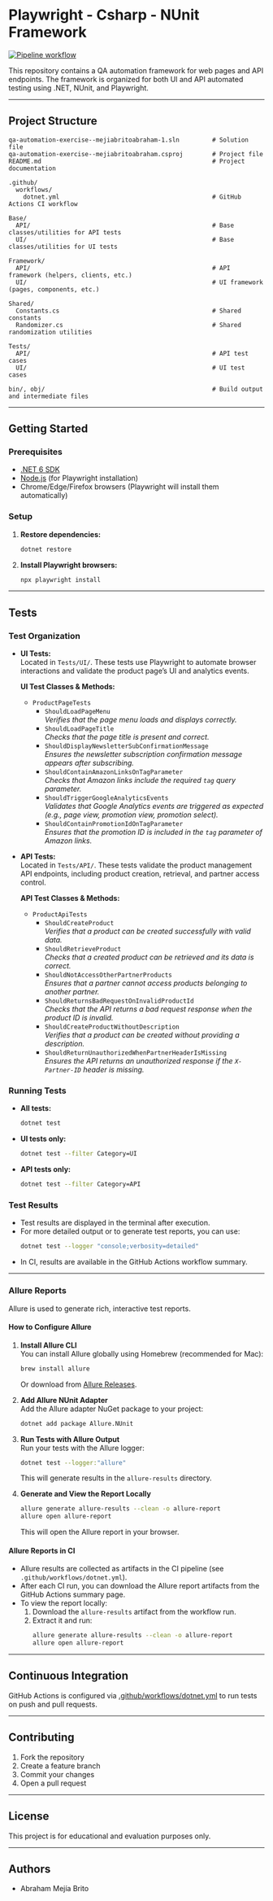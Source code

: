 # Playwright - Csharp - NUnit Framework
[![Pipeline workflow](https://github.com/abra1193/playwright-csharp-nunit-framework/actions/workflows/dotnet.yml/badge.svg)](https://github.com/abra1193/playwright-csharp-nunit-framework/actions/workflows/dotnet.yml)

This repository contains a QA automation framework for web pages and API endpoints. The framework is organized for both UI and API automated testing using .NET, NUnit, and Playwright.

---

## Project Structure

```
qa-automation-exercise--mejiabritoabraham-1.sln         # Solution file
qa-automation-exercise--mejiabritoabraham.csproj        # Project file
README.md                                               # Project documentation

.github/
  workflows/
    dotnet.yml                                          # GitHub Actions CI workflow

Base/
  API/                                                  # Base classes/utilities for API tests
  UI/                                                   # Base classes/utilities for UI tests

Framework/
  API/                                                  # API framework (helpers, clients, etc.)
  UI/                                                   # UI framework (pages, components, etc.)

Shared/
  Constants.cs                                          # Shared constants
  Randomizer.cs                                         # Shared randomization utilities

Tests/
  API/                                                  # API test cases
  UI/                                                   # UI test cases

bin/, obj/                                              # Build output and intermediate files
```
---
## Getting Started

### Prerequisites

- [.NET 6 SDK](https://dotnet.microsoft.com/download)
- [Node.js](https://nodejs.org/) (for Playwright installation)
- Chrome/Edge/Firefox browsers (Playwright will install them automatically)

### Setup

1. **Restore dependencies:**
   ```sh
   dotnet restore
   ```

2. **Install Playwright browsers:**
   ```sh
   npx playwright install
   ```

---

## Tests

### Test Organization

- **UI Tests:**  
  Located in `Tests/UI/`. These tests use Playwright to automate browser interactions and validate the product page’s UI and analytics events.

  **UI Test Classes & Methods:**

    - `ProductPageTests`
        - `ShouldLoadPageMenu`  
          *Verifies that the page menu loads and displays correctly.*
        - `ShouldLoadPageTitle`  
          *Checks that the page title is present and correct.*
        - `ShouldDisplayNewsletterSubConfirmationMessage`  
          *Ensures the newsletter subscription confirmation message appears after subscribing.*
        - `ShouldContainAmazonLinksOnTagParameter`  
          *Checks that Amazon links include the required `tag` query parameter.*
        - `ShouldTriggerGoogleAnalyticsEvents`  
          *Validates that Google Analytics events are triggered as expected (e.g., page view, promotion view, promotion select).*
        - `ShouldContainPromotionIdOnTagParameter`  
          *Ensures that the promotion ID is included in the `tag` parameter of Amazon links.*

- **API Tests:**  
  Located in `Tests/API/`. These tests validate the product management API endpoints, including product creation, retrieval, and partner access control.

  **API Test Classes & Methods:**

    - `ProductApiTests`
        - `ShouldCreateProduct`  
          *Verifies that a product can be created successfully with valid data.*
        - `ShouldRetrieveProduct`  
          *Checks that a created product can be retrieved and its data is correct.*
        - `ShouldNotAccessOtherPartnerProducts`  
          *Ensures that a partner cannot access products belonging to another partner.*
        - `ShouldReturnsBadRequestOnInvalidProductId`  
          *Checks that the API returns a bad request response when the product ID is invalid.*
        - `ShouldCreateProductWithoutDescription`  
          *Verifies that a product can be created without providing a description.*
        - `ShouldReturnUnauthorizedWhenPartnerHeaderIsMissing`  
          *Ensures the API returns an unauthorized response if the `X-Partner-ID` header is missing.*

### Running Tests

- **All tests:**
  ```sh
  dotnet test
  ```

- **UI tests only:**
  ```sh
  dotnet test --filter Category=UI
  ```

- **API tests only:**
  ```sh
  dotnet test --filter Category=API
  ```

### Test Results

- Test results are displayed in the terminal after execution.
- For more detailed output or to generate test reports, you can use:
  ```sh
  dotnet test --logger "console;verbosity=detailed"
  ```
- In CI, results are available in the GitHub Actions workflow summary.

---

### Allure Reports

Allure is used to generate rich, interactive test reports.

#### How to Configure Allure

1. **Install Allure CLI**  
   You can install Allure globally using Homebrew (recommended for Mac):
   ```sh
   brew install allure
   ```
   Or download from [Allure Releases](https://github.com/allure-framework/allure2/releases).

2. **Add Allure NUnit Adapter**  
   Add the Allure adapter NuGet package to your project:
   ```sh
   dotnet add package Allure.NUnit
   ```

3. **Run Tests with Allure Output**  
   Run your tests with the Allure logger:
   ```sh
   dotnet test --logger:"allure"
   ```
   This will generate results in the `allure-results` directory.

4. **Generate and View the Report Locally**
   ```sh
   allure generate allure-results --clean -o allure-report
   allure open allure-report
   ```
   This will open the Allure report in your browser.

#### Allure Reports in CI

- Allure results are collected as artifacts in the CI pipeline (see `.github/workflows/dotnet.yml`).
- After each CI run, you can download the Allure report artifacts from the GitHub Actions summary page.
- To view the report locally:
    1. Download the `allure-results` artifact from the workflow run.
    2. Extract it and run:
       ```sh
       allure generate allure-results --clean -o allure-report
       allure open allure-report
       ```

---

## Continuous Integration

GitHub Actions is configured via [.github/workflows/dotnet.yml](.github/workflows/dotnet.yml) to run tests on push and pull requests.

---

## Contributing

1. Fork the repository
2. Create a feature branch
3. Commit your changes
4. Open a pull request

---

## License

This project is for educational and evaluation purposes only.

---

## Authors

- Abraham Mejía Brito
